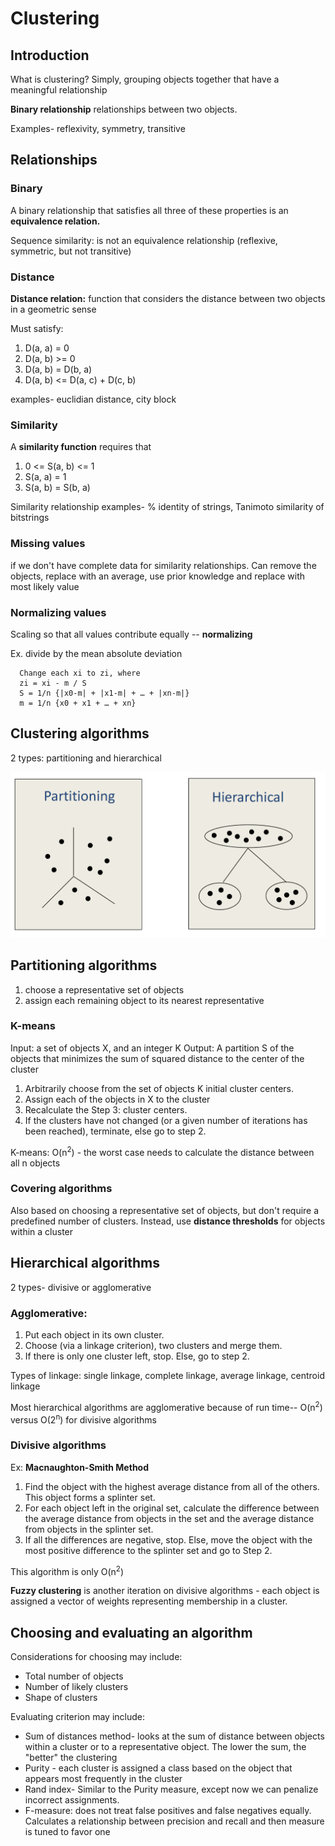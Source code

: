 # Clustering

## Introduction

What is clustering? Simply, grouping objects together that have a meaningful relationship

**Binary relationship** relationships between two objects.

Examples- reflexivity, symmetry, transitive

## Relationships

### Binary
A binary relationship that satisfies all three of these properties is an **equivalence relation.**

Sequence similarity: is not an equivalence relationship (reflexive, symmetric, but not transitive)

### Distance
**Distance relation:** function that considers the distance between two objects in a geometric sense

Must satisfy:
  1. D(a, a) = 0
  2. D(a, b) >= 0
  3. D(a, b) = D(b, a)
  4. D(a, b) <= D(a, c) + D(c, b)

examples- euclidian distance, city block

### Similarity

A **similarity function** requires that
  1. 0 <= S(a, b) <= 1
  2. S(a, a) = 1
  3. S(a, b) = S(b, a)

Similarity relationship examples- % identity of strings, Tanimoto similarity of bitstrings

### Missing values
if we don't have complete data for similarity relationships. Can remove the objects, replace with
an average, use prior knowledge and replace with most likely value

### Normalizing values
Scaling so that all values contribute equally -- **normalizing**

Ex. divide by the mean absolute deviation

```
  Change each xi to zi, where
  zi = xi - m / S
  S = 1/n {|x0-m| + |x1-m| + … + |xn-m|}
  m = 1/n {x0 + x1 + … + xn}
```

## Clustering algorithms

2 types: partitioning and hierarchical

![cluster.png](https://github.com/christacaggiano/algorithms/blob/master/images/cluster.png)

## Partitioning algorithms

1. choose a representative set of objects
2. assign each remaining object to its nearest representative

### K-means

Input: a set of objects X, and an integer K
Output: A partition S of the objects that minimizes the sum of squared distance to the center of the cluster

1. Arbitrarily choose from the set of objects K initial cluster centers.
2. Assign each of the objects in X to the cluster
3. Recalculate the Step 3: cluster centers.
4. If the clusters have not changed (or a given number of iterations has been reached), terminate, else go to step 2.

K-means: O(n<sup>2</sup>) - the worst case needs to calculate the distance between all n objects

### Covering algorithms

Also based on choosing a representative set of objects, but don't require a predefined number of clusters.
Instead, use **distance thresholds** for objects within a cluster


## Hierarchical algorithms

2 types- divisive or agglomerative

### Agglomerative:

1. Put each object in its own cluster.
2. Choose (via a linkage criterion), two clusters and merge them.
3. If there is only one cluster left, stop. Else, go to step 2.

Types of linkage: single linkage, complete linkage, average linkage, centroid linkage

Most hierarchical algorithms are agglomerative because of run time-- O(n<sup>2</sup>) versus
O(2<sup>n</sup>) for divisive algorithms

### Divisive algorithms

Ex: **Macnaughton-Smith Method**

1. Find the object with the highest average distance from all of the others. This object forms a splinter set.
2. For each object left in the original set, calculate the difference between the average distance from objects in the set and the average distance from objects in the splinter set.
3. If all the differences are negative, stop. Else, move the object with the most positive difference to the splinter set and go to Step 2.

This algorithm is only O(n<sup>2</sup>)

**Fuzzy clustering** is another iteration on divisive algorithms - each object is assigned a vector of weights
representing membership in a cluster.

## Choosing and evaluating an algorithm

Considerations for choosing may include:
  * Total number of objects
  * Number of likely clusters
  * Shape of clusters

Evaluating criterion may include:
  * Sum of distances method- looks at the sum of distance between objects within a cluster or to a representative object.
  The lower the sum, the "better" the clustering
  * Purity - each cluster is assigned a class based  on the object that appears most frequently in the cluster
  * Rand index- Similar to the Purity measure, except now we can penalize incorrect assignments.
  * F-measure: does not treat false positives and false negatives equally. Calculates a relationship between precision and recall
  and then measure is tuned to favor one 

